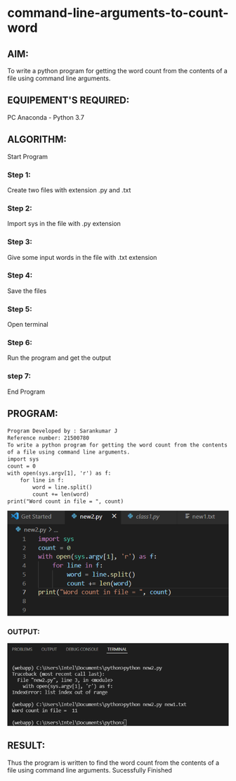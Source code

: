 # command-line-arguments-to-count-word
## AIM:
To write a python program for getting the word count from the contents of a file using command line arguments.
## EQUIPEMENT'S REQUIRED: 
PC
Anaconda - Python 3.7
## ALGORITHM: 

Start Program

### Step 1:
Create two files with extension .py and .txt

### Step 2: 
Import sys in the file with .py extension
 
### Step 3: 
Give some input words in the file with .txt extension

### Step 4:  
Save the files

### Step 5: 
Open terminal

### Step 6:
Run the program and get the output

### step 7:
End Program

## PROGRAM:
~~~
Program Developed by : Sarankumar J
Reference number: 21500780
To write a python program for getting the word count from the contents of a file using command line arguments.
import sys
count = 0
with open(sys.argv[1], 'r') as f:
    for line in f:
        word = line.split()
        count += len(word)
print("Word count in file = ", count) 

~~~

![gitlogo](./program.png)

### OUTPUT:

![gitlogo](./output.png)



## RESULT:
Thus the program is written to find the word count from the contents of a file using command line arguments. Sucessfully Finished
